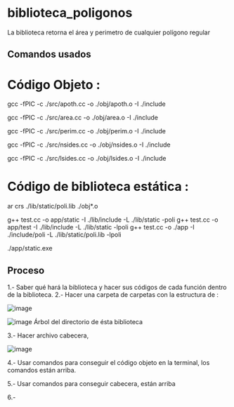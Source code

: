# biblioteca_poligonos
La biblioteca retorna el área y perimetro de cualquier polígono regular 

## Comandos usados ##

# Código Objeto :

 gcc -fPIC -c ./src/apoth.cc -o ./obj/apoth.o -I ./include
 
 
 gcc -fPIC -c ./src/area.cc -o ./obj/area.o -I ./include
 
 
 gcc -fPIC -c ./src/perim.cc -o ./obj/perim.o -I ./include
 
 
 gcc -fPIC -c ./src/nsides.cc -o ./obj/nsides.o -I ./include
 
 
 gcc -fPIC -c ./src/lsides.cc -o ./obj/lsides.o -I ./include
 
 # Código de biblioteca estática :
 
 ar crs ./lib/static/poli.lib ./obj*.o
 
 g++ test.cc -o app/static -I ./lib/include -L ./lib/static -poli
g++ test.cc -o app/test -I ./lib/include -L ./lib/static -lpoli
 g++ test.cc -o ./app -I ./include/poli -L ./lib/static/poli.lib -lpoli

./app/static.exe


 ## Proceso 
 
1.- Saber qué hará la biblioteca y hacer sus códigos de cada función dentro de la biblioteca.
2.- Hacer una carpeta de carpetas con la estructura de :

![image](https://user-images.githubusercontent.com/66481799/200756573-decd38d1-07ed-46d6-aeb7-69bfcf60be7a.png)


![image](https://user-images.githubusercontent.com/66481799/200756702-47111ace-3506-4839-a2b0-d696eed4e542.png)
Árbol del directorio de ésta biblioteca

3.- Hacer archivo cabecera,  
 
 ![image](https://user-images.githubusercontent.com/66481799/200757415-7b7702bf-cd4c-4523-ac1f-725f7f714f10.png)

4.- Usar comandos para conseguir el código objeto en la terminal, los comandos están arriba.

5.- Usar comandos para conseguir cabecera, están arriba

6.- 
 


 
